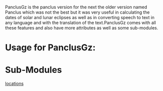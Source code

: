PanclusGz is the panclus version for the next the older version named Panclus which was not the best but it was very useful in calculating the dates of solar and lunar eclipses as well as in converting speech to text in any language and with the translation of the text.PanclusGz comes with all these features and also have more attributes as well as some sub-modules.
# Usage for PanclusGz:

# Sub-Modules 
[locations](https://github.com/Ayush2007A/PanclusGz/blob/main/locations.py)
